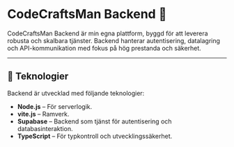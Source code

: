 # CodeCraftsMan Backend 🚀

CodeCraftsMan Backend är min egna plattform, byggd för att leverera robusta och skalbara tjänster. Backend hanterar autentisering, datalagring och API-kommunikation med fokus på hög prestanda och säkerhet.

---

## 🚧 Teknologier  
Backend är utvecklad med följande teknologier:

- **Node.js** – För serverlogik.
- **vite.js** – Ramverk.
- **Supabase** – Backend som tjänst för autentisering och databasinteraktion.
- **TypeScript** – För typkontroll och utvecklingssäkerhet.


